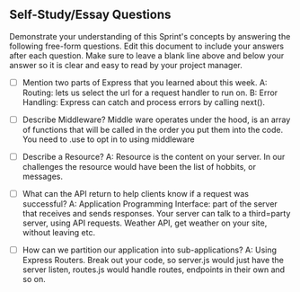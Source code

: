 ## Self-Study/Essay Questions

Demonstrate your understanding of this Sprint's concepts by answering the following free-form questions. Edit this document to include your answers after each question. Make sure to leave a blank line above and below your answer so it is clear and easy to read by your project manager.

- [ ] Mention two parts of Express that you learned about this week.
        A: Routing: lets us select the url for a request handler to run on. 
        B: Error Handling: Express can catch and process errors by calling next().

- [ ] Describe Middleware? Middle ware operates under the hood, is an array of functions that will be called in the order you put them into the code. You need to .use to opt in to using middleware

- [ ] Describe a Resource?
    A: Resource is the content on your server. In our challenges the resource would have been the list of hobbits, or messages. 

- [ ] What can the API return to help clients know if a request was successful?
        A: Application Programming Interface: part of the server that receives and sends responses. Your server can talk to a third=party server, using API requests. Weather API, get weather on your site, without leaving etc. 

- [ ] How can we partition our application into sub-applications?
        A: Using Express Routers. Break out your code, so server.js would just have the server listen, routes.js would handle routes, endpoints in their own and so on. 